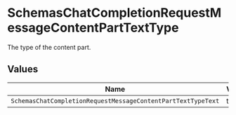 # SchemasChatCompletionRequestMessageContentPartTextType

The type of the content part.


## Values

| Name                                                         | Value                                                        |
| ------------------------------------------------------------ | ------------------------------------------------------------ |
| `SchemasChatCompletionRequestMessageContentPartTextTypeText` | text                                                         |